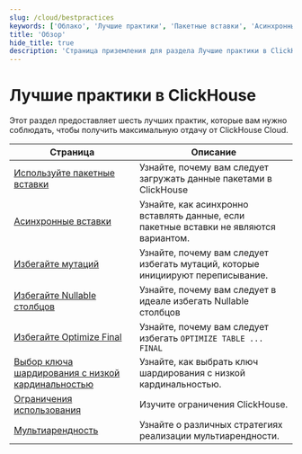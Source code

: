 ```yaml
---
slug: /cloud/bestpractices
keywords: ['Облако', 'Лучшие практики', 'Пакетные вставки', 'Асинхронные вставки', 'Избегайте мутаций', 'Избегайте Nullable столбцов', 'Избегайте Optimize Final', 'Ключ шардирования с низкой кардинальностью', 'Мультиарендность']
title: 'Обзор'
hide_title: true
description: 'Страница приземления для раздела Лучшие практики в ClickHouse'
---
```



# Лучшие практики в ClickHouse

Этот раздел предоставляет шесть лучших практик, которые вам нужно соблюдать, чтобы получить максимальную отдачу от ClickHouse Cloud.

| Страница                                                     | Описание                                                                |
|----------------------------------------------------------|----------------------------------------------------------------------------|
| [Используйте пакетные вставки](/cloud/bestpractices/bulk-inserts)                                  | Узнайте, почему вам следует загружать данные пакетами в ClickHouse                     |
| [Асинхронные вставки](/cloud/bestpractices/asynchronous-inserts)                              | Узнайте, как асинхронно вставлять данные, если пакетные вставки не являются вариантом. |
| [Избегайте мутаций](/cloud/bestpractices/avoid-mutations)                                   | Узнайте, почему вам следует избегать мутаций, которые инициируют переписывание.               |
| [Избегайте Nullable столбцов](/cloud/bestpractices/avoid-nullable-columns)                            | Узнайте, почему вам следует в идеале избегать Nullable столбцов                        |
| [Избегайте Optimize Final](/cloud/bestpractices/avoid-optimize-final)                              | Узнайте, почему вам следует избегать `OPTIMIZE TABLE ... FINAL`                      |
| [Выбор ключа шардирования с низкой кардинальностью](/cloud/bestpractices/low-cardinality-partitioning-key)         | Узнайте, как выбрать ключ шардирования с низкой кардинальностью.                    |
| [Ограничения использования](/cloud/bestpractices/usage-limits)| Изучите ограничения ClickHouse.                                          |
| [Мультиарендность](/cloud/bestpractices/multi-tenancy)| Узнайте о различных стратегиях реализации мультиарендности.                                          |
